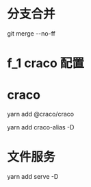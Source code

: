 # 分支合并

git merge --no-ff 

# f_1 craco 配置

# craco

yarn add @craco/craco

yarn add craco-alias -D

# 文件服务

yarn add serve -D
